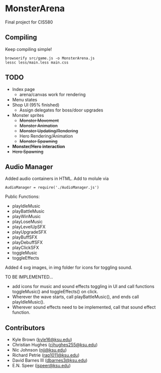 # MonsterArena

Final project for CIS580

## Compiling

Keep compiling simple!

```browserify src/game.js -o MonsterArena.js```  
```lessc less/main.less main.css```

## TODO

* Index page  
    * arena/canvas work for rendering
* Menu states
* Shop UI (95% finished)
    * Assign delegates for boss/door upgrades
* Monster sprites
   * ~~Monster Movement~~
   * ~~Monster Animation~~
   * ~~Monster Updating/Rendering~~
   * Hero Rendering/Animation
   * ~~Monster Spawning~~
* **Monster/Hero interaction**
* ~~Hero Spawning~~

## Audio Manager
Added audio containers in HTML. Add to molule via

```AudioManager = require('./AudioManager.js')```

Public Functions:
* playIdleMusic
* playBattleMusic
* playWinMusic
* playLoseMusic
* playLevelUpSFX
* playUpgradeSFX
* playBuffSFX
* playDebuffSFX
* playClickSFX
* toggleMusic
* toggleEffects

Added 4 svg images, in img folder for icons for toggling sound.

TO BE IMPLEMENTED...
* add icons for music and sound effects toggling in UI and call functions toggleMusic() and toggleEffects() on click.
* Wherever the wave starts, call playBattleMusic(), and ends call playIdleMusic().
* Wherever sound effects need to be implemented, call that sound effect function.


## Contributors

* Kyle Brown (kyle16@ksu.edu)
* Christian Hughes (cjhughes255@ksu.edu)
* Nic Johnson (njj@ksu.edu)
* Richard Petrie (rap1011@ksu.edu)
* David Barnes III (dbarnes3@ksu.edu)
* E.N. Speer (ispeer@ksu.edu)
